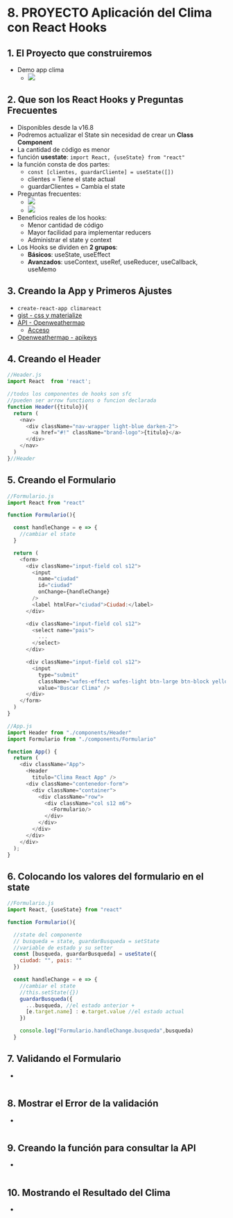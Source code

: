 # 8. PROYECTO Aplicación del Clima con React Hooks

## 1. El Proyecto que construiremos
- Demo app clima
  - ![](https://trello-attachments.s3.amazonaws.com/5d7fef6652faf333827e91c3/1153x570/a5a02b979f75836a5556791f563e7d12/image.png)

## 2. Que son los React Hooks y Preguntas Frecuentes
- Disponibles desde la v16.8
- Podremos actualizar el State sin necesidad de crear un **Class Component**
- La cantidad de código es menor
- función **usestate**: `import React, {useState} from "react"`
- la función consta de dos partes:
  - `const [clientes, guardarCliente] = useState([])`
  - clientes = Tiene el state actual
  - guardarClientes = Cambia el state
- Preguntas frecuentes:
  - ![](https://trello-attachments.s3.amazonaws.com/5d7fef6652faf333827e91c3/1169x659/1a3aabd5eb177e58d88fae080cbdd8c9/image.png)
  - ![](https://trello-attachments.s3.amazonaws.com/5d7fef6652faf333827e91c3/1146x664/6fe631540ef0bc198d8a7dc5bc57a06b/image.png)
- Beneficios reales de los hooks:
  - Menor cantidad de código
  - Mayor facilidad para implementar reducers
  - Administrar el state y context
- Los Hooks se dividen en **2 grupos**:
  - **Básicos**: useState, useEffect
  - **Avanzados**: useContext, useRef, useReducer, useCallback, useMemo

## 3. Creando la App y Primeros Ajustes
- `create-react-app climareact`
- [gist - css y materialize](https://gist.github.com/juanpablogdl/9ad7b55fb821df1dd32209cacc9c90a7)
- [API - Openweathermap](https://openweathermap.org/)
  - [Acceso](https://trello.com/c/q12tzhCa/123-openweathermaporg)
- [Openweathermap - apikeys](https://home.openweathermap.org/api_keys)
## 4. Creando el Header
```js
//Header.js
import React  from 'react';

//todos los componentes de hooks son sfc
//pueden ser arrow functions o funcion declarada
function Header({titulo}){
  return (
    <nav>
      <div className="nav-wrapper light-blue darken-2">
        <a href="#!" className="brand-logo">{titulo}</a>
      </div>
    </nav>
  )
}//Header
```
## 5. Creando el Formulario
```js
//Formulario.js
import React from "react"

function Formulario(){

  const handleChange = e => {
    //cambiar el state
  }

  return (
    <form>
      <div className="input-field col s12">
        <input 
          name="ciudad"
          id="ciudad"
          onChange={handleChange}
        />
        <label htmlFor="ciudad">Ciudad:</label>
      </div>

      <div className="input-field col s12">
        <select name="pais">
          ...
        </select>
      </div>

      <div className="input-field col s12">
        <input 
          type="submit" 
          className="wafes-effect wafes-light btn-large btn-block yellow accent-4" 
          value="Buscar Clima" />
      </div>
    </form>
  )
}

//App.js
import Header from "./components/Header"
import Formulario from "./components/Formulario"

function App() {
  return (
    <div className="App">
      <Header 
        titulo="Clima React App" />
      <div className="contenedor-form">
        <div className="container">
          <div className="row">
            <div className="col s12 m6">
              <Formulario/>
            </div>
          </div>  
        </div>
      </div>
    </div>
  );
}
```
## 6. Colocando los valores del formulario en el state
```js
//Formulario.js
import React, {useState} from "react"

function Formulario(){

  //state del componente
  // busqueda = state, guardarBusqueda = setState
  //variable de estado y su setter
  const [busqueda, guardarBusqueda] = useState({
    ciudad: "", pais: ""
  }) 

  const handleChange = e => {
    //cambiar el state
    //this.setState({})
    guardarBusqueda({
      ...busqueda, //el estado anterior +
      [e.target.name] : e.target.value //el estado actual
    })

    console.log("Formulario.handleChange.busqueda",busqueda)
  }
```
## 7. Validando el Formulario
- 
```js
```
## 8. Mostrar el Error de la validación
- 
```js
```
## 9. Creando la función para consultar la API
- 
```js
```
## 10. Mostrando el Resultado del Clima
- 
```js
```

